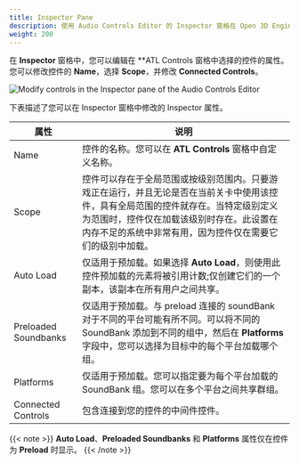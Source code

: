```yaml
---
title: Inspector Pane
description: 使用 Audio Controls Editor 的 Inspector 窗格在 Open 3D Engine 中编辑当前所选控件的属性。
weight: 200
---
```


在 **Inspector** 窗格中，您可以编辑在 **ATL Controls 窗格中选择的控件的属性。您可以修改控件的 **Name**，选择 **Scope**，并修改 **Connected Controls**。

![Modify controls in the Inspector pane of the Audio Controls Editor](/images/user-guide/audio/audio-atl-editor-inspector.png)

下表描述了您可以在 Inspector 窗格中修改的 Inspector 属性。

| 属性 | 说明 |
| --- | --- |
| Name |  控件的名称。您可以在 **ATL Controls** 窗格中自定义名称。   |
| Scope |  控件可以存在于全局范围或按级别范围内。只要游戏正在运行，并且无论是否在当前关卡中使用该控件，具有全局范围的控件就存在。当特定级别定义为范围时，控件仅在加载该级别时存在。此设置在内存不足的系统中非常有用，因为控件仅在需要它们的级别中加载。  |
| Auto Load |  仅适用于预加载。如果选择 **Auto Load**，则使用此控件预加载的元素将被引用计数;仅创建它们的一个副本，该副本在所有用户之间共享。   |
| Preloaded Soundbanks |  仅适用于预加载。与 preload 连接的 soundBank 对于不同的平台可能有所不同。可以将不同的 SoundBank 添加到不同的组中，然后在 **Platforms** 字段中，您可以选择为目标中的每个平台加载哪个组。  |
| Platforms |  仅适用于预加载。您可以指定要为每个平台加载的 SoundBank 组。您可以在多个平台之间共享群组。  |
| Connected Controls |  包含连接到您的控件的中间件控件。  |

{{< note >}}
**Auto Load**、**Preloaded Soundbanks** 和 **Platforms** 属性仅在控件为 **Preload** 时显示。
{{< /note >}}
